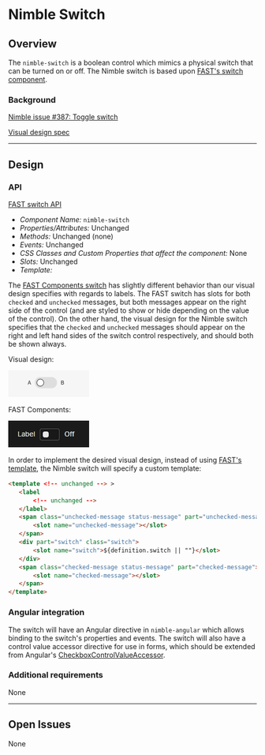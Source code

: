 # Nimble Switch

## Overview

The `nimble-switch` is a boolean control which mimics a physical switch that can be turned on or off. The Nimble switch is based upon [FAST's switch component](https://github.com/microsoft/fast/tree/3c557446160ecdc358b46fd35d72d53555f02fe5/packages/web-components/fast-foundation/src/switch).

### Background

[Nimble issue #387: Toggle switch](https://github.com/ni/nimble/issues/387)

[Visual design spec](https://xd.adobe.com/view/8ce280ab-1559-4961-945c-182955c7780b-d9b1/screen/3698340b-8162-4e5d-bf7a-20194612b3a7/)

---

## Design

### API

[FAST switch API](https://github.com/microsoft/fast/blob/3c557446160ecdc358b46fd35d72d53555f02fe5/packages/web-components/fast-foundation/src/switch/switch.spec.md)

- *Component Name:* `nimble-switch`
- *Properties/Attributes:* Unchanged
- *Methods:* Unchanged (none)
- *Events:* Unchanged
- *CSS Classes and Custom Properties that affect the component:* None
- *Slots:* Unchanged
- *Template:*

The [FAST Components switch](https://explore.fast.design/components/fast-switch) has slightly different behavior than our visual design specifies with regards to labels. The FAST switch has slots for both `checked` and `unchecked` messages, but both messages appear on the right side of the control (and are styled to show or hide depending on the value of the control). On the other hand, the visual design for the Nimble switch specifies that the `checked` and `unchecked` messages should appear on the right and left hand sides of the switch control respectively, and should both be shown always.

Visual design:

![Visual design switch](./VisualDesignSwitch.gif)

FAST Components:

![FAST Components swtich](./FastComponentsSwitch.gif)

In order to implement the desired visual design, instead of using [FAST's template](https://github.com/microsoft/fast/blob/3c557446160ecdc358b46fd35d72d53555f02fe5/packages/web-components/fast-foundation/src/switch/switch.template.ts), the Nimble switch will specify a custom template:

 ```html
<template <!-- unchanged --> >
    <label
        <!-- unchanged -->
    </label>
    <span class="unchecked-message status-message" part="unchecked-message">
        <slot name="unchecked-message"></slot>
    </span>
    <div part="switch" class="switch">
        <slot name="switch">${definition.switch || ""}</slot>
    </div>
    <span class="checked-message status-message" part="checked-message">
        <slot name="checked-message"></slot>
    </span>
</template>
```

### Angular integration 

The switch will have an Angular directive in `nimble-angular` which allows binding to the switch's properties and events. The switch will also have a control value accessor directive for use in forms, which should be extended from Angular's [CheckboxControlValueAccessor](https://github.com/angular/angular/blob/e914da145bf76e993206910590e7729abadc3242/packages/forms/src/directives/checkbox_value_accessor.ts#L18-L57).

### Additional requirements

None

---

## Open Issues

None